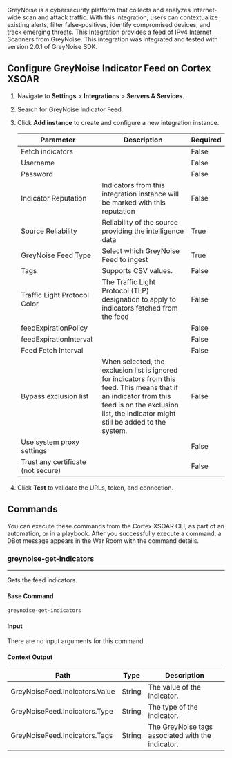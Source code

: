 GreyNoise is a cybersecurity platform that collects and analyzes Internet-wide scan and attack traffic. With this integration, users can contextualize existing alerts, filter false-positives, identify compromised devices, and track emerging threats. This Integration provides a feed of IPv4 Internet Scanners from GreyNoise.
This integration was integrated and tested with version 2.0.1 of GreyNoise SDK.

## Configure GreyNoise Indicator Feed on Cortex XSOAR

1. Navigate to **Settings** > **Integrations** > **Servers & Services**.
2. Search for GreyNoise Indicator Feed.
3. Click **Add instance** to create and configure a new integration instance.

    | **Parameter** | **Description** | **Required** |
    | --- | --- | --- |
    | Fetch indicators |  | False |
    | Username |  | False |
    | Password |  | False |
    | Indicator Reputation | Indicators from this integration instance will be marked with this reputation | False |
    | Source Reliability | Reliability of the source providing the intelligence data | True |
    | GreyNoise Feed Type | Select which GreyNoise Feed to ingest | True |
    | Tags | Supports CSV values. | False |
    | Traffic Light Protocol Color | The Traffic Light Protocol \(TLP\) designation to apply to indicators fetched from the feed | False |
    | feedExpirationPolicy |  | False |
    | feedExpirationInterval |  | False |
    | Feed Fetch Interval |  | False |
    | Bypass exclusion list | When selected, the exclusion list is ignored for indicators from this feed. This means that if an indicator from this feed is on the exclusion list, the indicator might still be added to the system. | False |
    | Use system proxy settings |  | False |
    | Trust any certificate (not secure) |  | False |

4. Click **Test** to validate the URLs, token, and connection.

## Commands

You can execute these commands from the Cortex XSOAR CLI, as part of an automation, or in a playbook.
After you successfully execute a command, a DBot message appears in the War Room with the command details.

### greynoise-get-indicators

***
Gets the feed indicators.

#### Base Command

`greynoise-get-indicators`

#### Input

There are no input arguments for this command.

#### Context Output

| **Path** | **Type** | **Description** |
| --- | --- | --- |
| GreyNoiseFeed.Indicators.Value | String | The value of the indicator. | 
| GreyNoiseFeed.Indicators.Type | String | The type of the indicator. | 
| GreyNoiseFeed.Indicators.Tags | String | The GreyNoise tags associated with the indicator. | 
